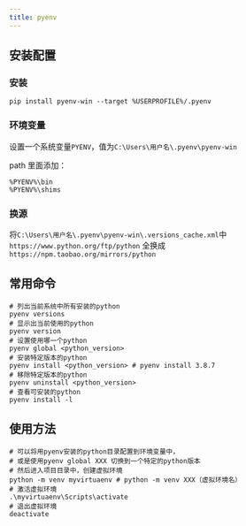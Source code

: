 ```yaml
---
title: pyenv
---
```


## 安装配置

### 安装

```shell
pip install pyenv-win --target %USERPROFILE%/.pyenv
```

### 环境变量

设置一个系统变量`PYENV`，值为`C:\Users\用户名\.pyenv\pyenv-win`

path 里面添加：

```shell
%PYENV%\bin
%PYENV%\shims
```

### 换源

将`C:\Users\用户名\.pyenv\pyenv-win\.versions_cache.xml`中 `https://www.python.org/ftp/python` 全换成 `https://npm.taobao.org/mirrors/python`

## 常用命令

```shell
# 列出当前系统中所有安装的python
pyenv versions
# 显示出当前使用的python
pyenv version
# 设置使用哪一个python
pyenv global <python_version>
# 安装特定版本的python
pyenv install <python_version> # pyenv install 3.8.7
# 移除特定版本的python
pyenv uninstall <python_version>
# 查看可安装的python
pyenv install -l
```

## 使用方法

```shell
# 可以将用pyenv安装的python目录配置到环境变量中，
# 或是使用pyenv global XXX 切换到一个特定的python版本
# 然后进入项目目录中，创建虚拟环境
python -m venv myvirtuaenv # python -m venv XXX（虚拟环境名）
# 激活虚拟环境
.\myvirtuaenv\Scripts\activate
# 退出虚拟环境
deactivate
```
